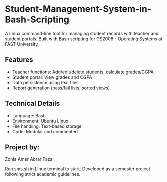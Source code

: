 # Student-Management-System-in-Bash-Scripting
A Linux command-line tool for managing student records with teacher and student portals. Built with Bash scripting for CS2006 - Operating Systems at FAST University
## Features
- Teacher functions: Add/edit/delete students, calculate grades/CGPA
- Student portal: View grades and CGPA
- Data persistence using text files
- Report generation (pass/fail lists, sorted views)

## Technical Details
- Language: Bash
- Environment: Ubuntu Linux
- File handling: Text-based storage
- Code: Modular and commented

## Project by:
Zonia Amer
Abrar Fazal

Run sms.sh in Linux terminal to start. Developed as a semester project following strict academic guidelines.
